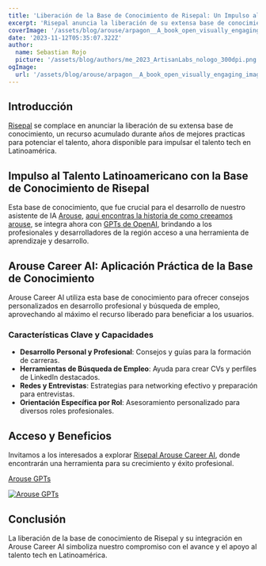 ```yaml
---
title: 'Liberación de la Base de Conocimiento de Risepal: Un Impulso al Talento Tech en Latinoamérica'
excerpt: 'Risepal anuncia la liberación de su extensa base de conocimiento, integrada en RisePal Arouse Career AI, como un recurso clave para el desarrollo profesional en Latinoamérica.'
coverImage: '/assets/blog/arouse/arpagon__A_book_open_visually_engaging_image_symbolizing_a_know_2c651568-8b80-44af-82b7-da0b84540245.png'
date: '2023-11-12T05:35:07.322Z'
author:
  name: Sebastian Rojo
  picture: '/assets/blog/authors/me_2023_ArtisanLabs_nologo_300dpi.png'
ogImage:
  url: '/assets/blog/arouse/arpagon__A_book_open_visually_engaging_image_symbolizing_a_know_2c651568-8b80-44af-82b7-da0b84540245.png'
---
```


## Introducción
[Risepal](https://www.risepal.com/) se complace en anunciar la liberación de su extensa base de conocimiento, un recurso acumulado durante años de mejores practicas para potenciar el talento, ahora disponible para impulsar el talento tech en Latinoamérica.

## Impulso al Talento Latinoamericano con la Base de Conocimiento de Risepal
Esta base de conocimiento, que fue crucial para el desarrollo de nuestro asistente de IA [Arouse](https://arouse.risepal.com), [aqui encontras la historia de como creeamos arouse](/posts/arouse), se integra ahora con [GPTs de OpenAI](https://openai.com/blog/introducing-gpts), brindando a los profesionales y desarrolladores de la región acceso a una herramienta de aprendizaje y desarrollo.

## Arouse Career AI: Aplicación Práctica de la Base de Conocimiento
Arouse Career AI utiliza esta base de conocimiento para ofrecer consejos personalizados en desarrollo profesional y búsqueda de empleo, aprovechando al máximo el recurso liberado para beneficiar a los usuarios.

### Características Clave y Capacidades

- **Desarrollo Personal y Profesional**: Consejos y guías para la formación de carreras.
- **Herramientas de Búsqueda de Empleo**: Ayuda para crear CVs y perfiles de LinkedIn destacados.
- **Redes y Entrevistas**: Estrategias para networking efectivo y preparación para entrevistas.
- **Orientación Específica por Rol**: Asesoramiento personalizado para diversos roles profesionales.

## Acceso y Beneficios
Invitamos a los interesados a explorar [Risepal Arouse Career AI](https://chat.openai.com/g/g-WBHpMn1pN-risepal-arouse-career-ai), donde encontrarán una herramienta para su crecimiento y éxito profesional.

[Arouse GPTs](https://chat.openai.com/g/g-WBHpMn1pN-risepal-arouse-career-ai)

[![Arouse GPTs](/assets/blog/arouse/arouse_GPTs_2023-11-10_11-26-52.png)](https://chat.openai.com/g/g-WBHpMn1pN-risepal-arouse-career-ai)

## Conclusión
La liberación de la base de conocimiento de Risepal y su integración en Arouse Career AI simboliza nuestro compromiso con el avance y el apoyo al talento tech en Latinoamérica.
